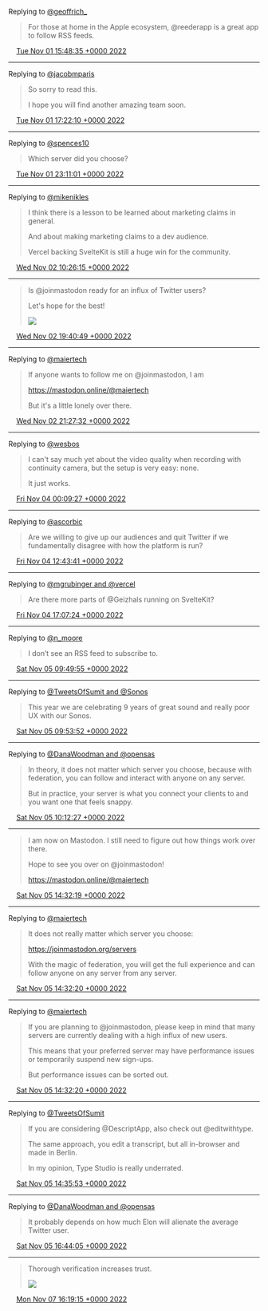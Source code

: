 Replying to [@geoffrich_](https://twitter.com/geoffrich_/status/1587469706537361413)

> For those at home in the Apple ecosystem, @reederapp is a great app to follow RSS feeds.

<img src="media/tweet.ico" width="12" /> [Tue Nov 01 15:48:35 +0000 2022](https://twitter.com/maiertech/status/1587471671782408192)

----

Replying to [@jacobmparis](https://twitter.com/jacobmparis/status/1587488878105092097)

> So sorry to read this.
> 
> I hope you will find another amazing team soon.

<img src="media/tweet.ico" width="12" /> [Tue Nov 01 17:22:10 +0000 2022](https://twitter.com/maiertech/status/1587495226226233345)

----

Replying to [@spences10](https://twitter.com/spences10/status/1587399076395376640)

> Which server did you choose?

<img src="media/tweet.ico" width="12" /> [Tue Nov 01 23:11:01 +0000 2022](https://twitter.com/maiertech/status/1587583016364277767)

----

Replying to [@mikenikles](https://twitter.com/mikenikles/status/1587563272722878464)

> I think there is a lesson to be learned about marketing claims in general.
> 
> And about making marketing claims to a dev audience.
> 
> Vercel backing SvelteKit is still a huge win for the community.

<img src="media/tweet.ico" width="12" /> [Wed Nov 02 10:26:15 +0000 2022](https://twitter.com/maiertech/status/1587752945097007104)

----

> Is @joinmastodon ready for an influx of Twitter users?
> 
> Let's hope for the best! 
> 
> ![](media/1587892507131580417-FglT0cfVUAAkM3T.jpg)

<img src="media/tweet.ico" width="12" /> [Wed Nov 02 19:40:49 +0000 2022](https://twitter.com/maiertech/status/1587892507131580417)

----

Replying to [@maiertech](https://twitter.com/maiertech/status/1587892507131580417)

> If anyone wants to follow me on @joinmastodon, I am
> 
> https://mastodon.online/@maiertech 
> 
> But it's a little lonely over there.

<img src="media/tweet.ico" width="12" /> [Wed Nov 02 21:27:32 +0000 2022](https://twitter.com/maiertech/status/1587919363172188160)

----

Replying to [@wesbos](https://twitter.com/wesbos/status/1588321815558070272)

> I can't say much yet about the video quality when recording with continuity camera, but the setup is very easy: none.
> 
> It just works.

<img src="media/tweet.ico" width="12" /> [Fri Nov 04 00:09:27 +0000 2022](https://twitter.com/maiertech/status/1588322495383441409)

----

Replying to [@ascorbic](https://twitter.com/ascorbic/status/1588453671280705537)

> Are we willing to give up our audiences and quit Twitter if we fundamentally disagree with how the platform is run?

<img src="media/tweet.ico" width="12" /> [Fri Nov 04 12:43:41 +0000 2022](https://twitter.com/maiertech/status/1588512304634949633)

----

Replying to [@mgrubinger and @vercel](https://twitter.com/mgrubinger/status/1588505619941978115)

> Are there more parts of @Geizhals running on SvelteKit?

<img src="media/tweet.ico" width="12" /> [Fri Nov 04 17:07:24 +0000 2022](https://twitter.com/maiertech/status/1588578671606235136)

----

Replying to [@n_moore](https://twitter.com/n_moore/status/1588720436661350401)

> I don’t see an RSS feed to subscribe to.

<img src="media/tweet.ico" width="12" /> [Sat Nov 05 09:49:55 +0000 2022](https://twitter.com/maiertech/status/1588830963529678848)

----

Replying to [@TweetsOfSumit and @Sonos](https://twitter.com/TweetsOfSumit/status/1588819952735240194)

> This year we are celebrating 9 years of great sound and really poor UX with our Sonos.

<img src="media/tweet.ico" width="12" /> [Sat Nov 05 09:53:52 +0000 2022](https://twitter.com/maiertech/status/1588831958104408064)

----

Replying to [@DanaWoodman and @opensas](https://twitter.com/DanaWoodman/status/1588780644431433728)

> In theory, it does not matter which server you choose, because with federation, you can follow and interact with anyone on any server.
> 
> But in practice, your server is what you connect your clients to and you want one that feels snappy.

<img src="media/tweet.ico" width="12" /> [Sat Nov 05 10:12:27 +0000 2022](https://twitter.com/maiertech/status/1588836633818042368)

----

> I am now on Mastodon. I still need to figure out how things work over there.
> 
> Hope to see you over on @joinmastodon!
> 
> https://mastodon.online/@maiertech

<img src="media/tweet.ico" width="12" /> [Sat Nov 05 14:32:19 +0000 2022](https://twitter.com/maiertech/status/1588902031862902784)

----

Replying to [@maiertech](https://twitter.com/maiertech/status/1588902034522001408)

> It does not really matter which server you choose:
> 
> https://joinmastodon.org/servers
> 
> With the magic of federation, you will get the full experience and can follow anyone on any server from any server.

<img src="media/tweet.ico" width="12" /> [Sat Nov 05 14:32:20 +0000 2022](https://twitter.com/maiertech/status/1588902037101563905)

----

Replying to [@maiertech](https://twitter.com/maiertech/status/1588902031862902784)

> If you are planning to @joinmastodon, please keep in mind that many servers are currently dealing with a high influx of new users.
> 
> This means that your preferred server may have performance issues or temporarily suspend new sign-ups.
> 
> But performance issues can be sorted out.

<img src="media/tweet.ico" width="12" /> [Sat Nov 05 14:32:20 +0000 2022](https://twitter.com/maiertech/status/1588902034522001408)

----

Replying to [@TweetsOfSumit](https://twitter.com/TweetsOfSumit/status/1588857449817292800)

> If you are considering @DescriptApp, also check out @editwithtype.
> 
> The same approach, you edit a transcript, but all in-browser and made in Berlin.
> 
> In my opinion, Type Studio is really underrated.

<img src="media/tweet.ico" width="12" /> [Sat Nov 05 14:35:53 +0000 2022](https://twitter.com/maiertech/status/1588902931180687361)

----

Replying to [@DanaWoodman and @opensas](https://twitter.com/DanaWoodman/status/1588934236924694530)

> It probably depends on how much Elon will alienate the average Twitter user.

<img src="media/tweet.ico" width="12" /> [Sat Nov 05 16:44:05 +0000 2022](https://twitter.com/maiertech/status/1588935193011765248)

----

> Thorough verification increases trust. 
> 
> ![](media/1589653720022728706-Fg-VXmMXwAMtF-u.png)

<img src="media/tweet.ico" width="12" /> [Mon Nov 07 16:19:15 +0000 2022](https://twitter.com/maiertech/status/1589653720022728706)